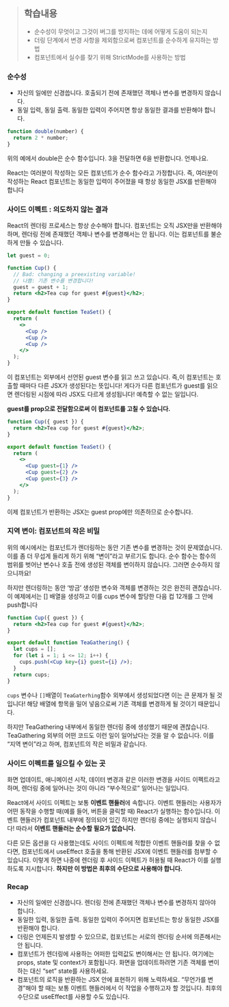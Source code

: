 > ## 학습내용
>
> - 순수성이 무엇이고 그것이 버그를 방지하는 데에 어떻게 도움이 되는지
> - 더링 단계에서 변경 사항을 제외함으로써 컴포넌트를 순수하게 유지하는 방법
> - 컴포넌트에서 실수를 찾기 위해 StrictMode를 사용하는 방법

### 순수성

- 자신의 일에만 신경씁니다. 호출되기 전에 존재했던 객체나 변수를 변경하지 않습니다.
- 동일 입력, 동일 출력. 동일한 입력이 주어지면 항상 동일한 결과를 반환해야 합니다.

```js
function double(number) {
  return 2 * number;
}
```

위의 예에서 double은 순수 함수입니다. 3을 전달하면 6을 반환합니다. 언제나요.

React는 여러분이 작성하는 모든 컴포넌트가 순수 함수라고 가정합니다. 즉, 여러분이 작성하는 React 컴포넌트는 동일한 입력이 주어졌을 때 항상 동일한 JSX를 반환해야 합니다

### 사이드 이펙트 : 의도하지 않는 결과

React의 렌더링 프로세스는 항상 순수해야 합니다. 컴포넌트는 오직 JSX만을 반환해야 하며, 렌더링 전에 존재했던 객체나 변수를 변경해서는 안 됩니다. 이는 컴포넌트를 불순하게 만들 수 있습니다.

```jsx
let guest = 0;

function Cup() {
  // Bad: changing a preexisting variable!
  // 나쁨: 기존 변수를 변경합니다!
  guest = guest + 1;
  return <h2>Tea cup for guest #{guest}</h2>;
}

export default function TeaSet() {
  return (
    <>
      <Cup />
      <Cup />
      <Cup />
    </>
  );
}
```

이 컴포넌트는 외부에서 선언된 guest 변수를 읽고 쓰고 있습니다. 즉,이 컴포넌트는 호출할 때마다 다른 JSX가 생성된다는 뜻입니다! 게다가 다른 컴포넌트가 guest를 읽으면 렌더링된 시점에 따라 JSX도 다르게 생성됩니다! 예측할 수 없는 일입니다.

**guest를 prop으로 전달함으로써 이 컴포넌트를 고칠 수 있습니다.**

```jsx
function Cup({ guest }) {
  return <h2>Tea cup for guest #{guest}</h2>;
}

export default function TeaSet() {
  return (
    <>
      <Cup guest={1} />
      <Cup guest={2} />
      <Cup guest={3} />
    </>
  );
}
```

이제 컴포넌트가 반환하는 JSX는 guest prop에만 의존하므로 순수합니다.

### 지역 변이: 컴포넌트의 작은 비밀

위의 예시에서는 컴포넌트가 렌더링하는 동안 기존 변수를 변경하는 것이 문제였습니다. 이를 좀 더 무섭게 들리게 하기 위해 “변이”라고 부르기도 합니다. 순수 함수는 함수의 범위를 벗어난 변수나 호출 전에 생성된 객체를 변이하지 않습니다. 그러면 순수하지 않으니까요!

하지만 렌더링하는 동안 ‘방금’ 생성한 변수와 객체를 변경하는 것은 완전히 괜찮습니다. 이 예제에서는 [] 배열을 생성하고 이를 cups 변수에 할당한 다음 컵 12개를 그 안에 push합니다

```jsx
function Cup({ guest }) {
  return <h2>Tea cup for guest #{guest}</h2>;
}

export default function TeaGathering() {
  let cups = [];
  for (let i = 1; i <= 12; i++) {
    cups.push(<Cup key={i} guest={i} />);
  }
  return cups;
}
```

`cups` 변수나 `[]`배열이 `TeaGaterhing`함수 외부에서 생성되었다면 이는 큰 문제가 될 것입니다! 해당 배열에 항목을 밀어 넣음으로써 기존 객체를 변경하게 될 것이기 때문입니다.

하지만 TeaGathering 내부에서 동일한 렌더링 중에 생성했기 때문에 괜찮습니다. TeaGathering 외부의 어떤 코드도 이런 일이 일어났다는 것을 알 수 없습니다. 이를 “지역 변이”라고 하며, 컴포넌트의 작은 비밀과 같습니다.

### 사이드 이펙트를 일으킬 수 있는 곳

화면 업데이트, 애니메이션 시작, 데이터 변경과 같은 이러한 변경을 사이드 이펙트라고 하며, 렌더링 중에 일어나는 것이 아니라 “부수적으로” 일어나는 일입니다.

React에서 사이드 이펙트는 보통 **이벤트 핸들러**에 속합니다. 이벤트 핸들러는 사용자가 어떤 동작을 수행할 때(예를 들어, 버튼을 클릭할 때) React가 실행하는 함수입니다. 이벤트 핸들러가 컴포넌트 내부에 정의되어 있긴 하지만 렌더링 중에는 실행되지 않습니다! 따라서 **이벤트 핸들러는 순수할 필요가 없습니다.**

다른 모든 옵션을 다 사용했는데도 사이드 이펙트에 적합한 이벤트 핸들러를 찾을 수 없다면, 컴포넌트에서 useEffect 호출을 통해 반환된 JSX에 이벤트 핸들러를 첨부할 수 있습니다. 이렇게 하면 나중에 렌더링 후 사이드 이펙트가 허용될 때 React가 이를 실행하도록 지시합니다. **하지만 이 방법은 최후의 수단으로 사용해야 합니다.**

### Recap

- 자신의 일에만 신경씁니다. 렌더링 전에 존재했던 객체나 변수를 변경하지 않아야 합니다.
- 동일한 입력, 동일한 출력. 동일한 입력이 주어지면 컴포넌트는 항상 동일한 JSX를 반환해야 합니다.
- 더링은 언제든지 발생할 수 있으므로, 컴포넌트는 서로의 렌더링 순서에 의존해서는 안 됩니다.
- 컴포넌트가 렌더링에 사용하는 어떠한 입력값도 변이해서는 안 됩니다. 여기에는 props, state 및 context가 포함됩니다. 화면을 업데이트하려면 기존 객체를 변이하는 대신 “set” state를 사용하세요.
- 컴포넌트의 로직을 반환하는 JSX 안에 표현하기 위해 노력하세요. “무언가를 변경”해야 할 때는 보통 이벤트 핸들러에서 이 작업을 수행하고자 할 것입니다. 최후의 수단으로 useEffect를 사용할 수도 있습니다.
